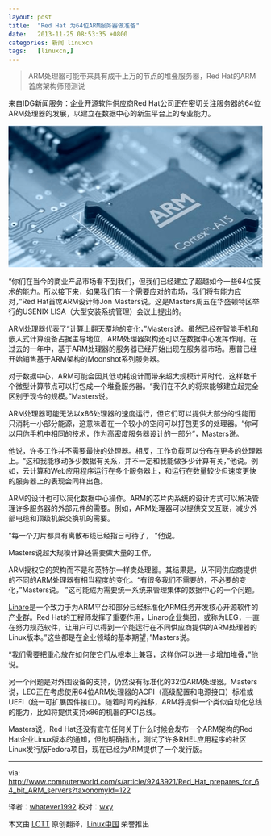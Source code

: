 ```yaml
---
layout: post
title:	"Red Hat 为64位ARM服务器做准备"
date:	2013-11-25 08:53:35 +0800 
categories:	新闻 linuxcn 
tags:	[linuxcn,]
---
```




> 
> ARM处理器可能带来具有成千上万的节点的堆叠服务器，Red Hat的ARM首席架构师预测说
> 
> 
> 


来自IDG新闻服务：企业开源软件供应商Red Hat公司正在密切关注服务器的64位ARM处理器的发展，以建立在数据中心的新生平台上的专业能力。


![](/Asserts/Images/album/201311/24/194527yy3gg7yvy087as53.png)


“你们在当今的商业产品市场看不到我们，但我们已经建立了超越如今一些64位技术的能力。所以接下来，如果我们有一个需要应对的市场，我们将有能力应对，”Red Hat首席ARM设计师Jon Masters说。这是Masters周五在华盛顿特区举行的USENIX LISA（大型安装系统管理）会议上提出的。


ARM处理器代表了“计算上翻天覆地的变化，”Masters说。虽然已经在智能手机和嵌入式计算设备占据主导地位，ARM处理器架构还可以在数据中心发挥作用。在过去的一年中，基于ARM处理器的服务器已经开始出现在服务器市场。惠普已经开始销售基于ARM架构的Moonshot系列服务器。


对于数据中心，ARM可能会因其低功耗设计而带来超大规模计算时代，这样数千个微型计算节点可以打包成一个堆叠服务器。“我们在不久的将来能够建立起完全区别于现今的规模。”Masters说。


ARM处理器可能无法以x86处理器的速度运行，但它们可以提供大部分的性能而只消耗一小部分能源，这意味着在一个较小的空间可以打包更多的处理器。“你可以用你手机中相同的技术，作为高密度服务器设计的一部分”，Masters说。


他说，许多工作并不需要最快的处理器。相反，工作负载可以分布在更多的处理器上。“这和我能移动多少数据有关系，并不一定和我能做多少计算有关，”他说。例如，云计算和Web应用程序运行在多个服务器上，和运行在数量较少但速度更快的服务器上的表现会同样出色。


ARM的设计也可以简化数据中心操作。ARM的芯片内系统的设计方式可以解决管理许多服务器的外部元件的需要。例如，ARM处理器可以提供交叉互联，减少外部电缆和顶级机架交换机的需要。


“每一个刀片都具有离散布线已经指日可待了， ”他说。


Masters说超大规模计算还需要做大量的工作。


ARM授权它的架构而不是和英特尔一样卖处理器。其结果是，从不同供应商提供的不同的ARM处理器有相当程度的变化。“有很多我们不需要的，不必要的变化，”Masters说。 ”这可能成为需要统一系统来管理集体的数据中心的一个问题。


[Linaro](http://www.linaro.org/)是一个致力于为ARM平台和部分已经标准化ARM任务开发核心开源软件的产业群。Red Hat的工程师发挥了重要作用，Linaro企业集团，或称为LEG，一直在努力规范软件，让用户可以得到一个能运行在不同供应商提供的ARM处理器的Linux版本。”这些都是在企业领域的基本期望，”Masters说。


“我们需要把重心放在如何使它们从根本上兼容，这样你可以进一步增加堆叠，”他说。


另一个问题是对外围设备的支持，仍然没有标准化的32位ARM处理器。Masters说，LEG正在考虑使用64位ARM处理器的ACPI（高级配置和电源接口）标准或UEFI（统一可扩展固件接口）。随着时间的推移，ARM将提供一个类似自动化总线的能力，比如将提供支持x86的机器的PCI总线。


Masters说，Red Hat还没有宣布任何关于什么时候会发布一个ARM架构的Red Hat企业Linux版本的通知，但他明确指出，测试了许多RHEL应用程序的社区Linux发行版Fedora项目，现在已经为ARM提供了一个发行版。




---


via: <http://www.computerworld.com/s/article/9243921/Red_Hat_prepares_for_64_bit_ARM_servers?taxonomyId=122>


译者：[whatever1992](https://github.com/whatever1992) 校对：[wxy](https://github.com/wxy)


本文由 [LCTT](https://github.com/LCTT/TranslateProject) 原创翻译，[Linux中国](http://linux.cn/) 荣誉推出
